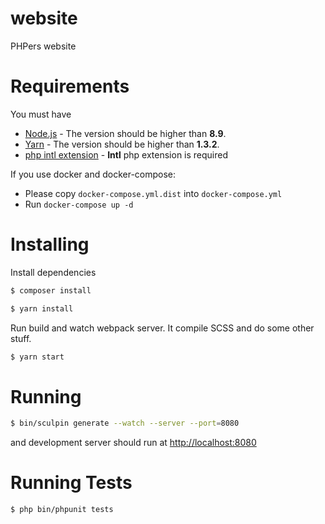 website
=======

PHPers website

Requirements
====================

You must have
 - [Node.js](https://nodejs.org/en/) - The version should be higher than **8.9**.
 - [Yarn](https://yarnpkg.com/en/docs/install) - The version should be higher than **1.3.2**.
 - [php intl extension](http://php.net/manual/en/intl.setup.php) - **Intl** php extension is required

If you use docker and docker-compose:
 - Please copy `docker-compose.yml.dist` into `docker-compose.yml`
 - Run `docker-compose up -d`

Installing
====================

Install dependencies

```bash
$ composer install
```

```bash
$ yarn install
```

Run build and watch webpack server. It compile SCSS and do some other stuff.

```bash
$ yarn start
```

Running
====================

```bash
$ bin/sculpin generate --watch --server --port=8080
```

and development server should run at [http://localhost:8080](http://localhost:8080)


Running Tests
==============

```bash
$ php bin/phpunit tests
```

